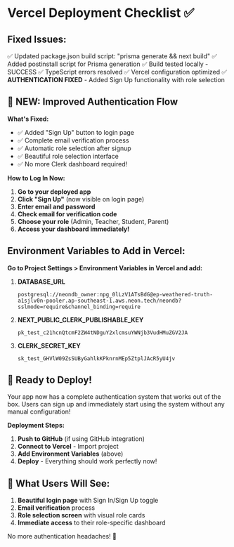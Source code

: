 # Vercel Deployment Checklist ✅

## Fixed Issues:
✅ Updated package.json build script: "prisma generate && next build"
✅ Added postinstall script for Prisma generation
✅ Build tested locally - SUCCESS
✅ TypeScript errors resolved
✅ Vercel configuration optimized
✅ **AUTHENTICATION FIXED** - Added Sign Up functionality with role selection

## 🔐 NEW: Improved Authentication Flow

**What's Fixed:**
- ✅ Added "Sign Up" button to login page
- ✅ Complete email verification process
- ✅ Automatic role selection after signup
- ✅ Beautiful role selection interface
- ✅ No more Clerk dashboard required!

**How to Log In Now:**
1. **Go to your deployed app**
2. **Click "Sign Up"** (now visible on login page)
3. **Enter email and password**
4. **Check email for verification code**
5. **Choose your role** (Admin, Teacher, Student, Parent)
6. **Access your dashboard immediately!**

## Environment Variables to Add in Vercel:

**Go to Project Settings > Environment Variables in Vercel and add:**

1. **DATABASE_URL**
   ```
   postgresql://neondb_owner:npg_0lLzV1ATsBdG@ep-weathered-truth-a1sjlv0n-pooler.ap-southeast-1.aws.neon.tech/neondb?sslmode=require&channel_binding=require
   ```

2. **NEXT_PUBLIC_CLERK_PUBLISHABLE_KEY**
   ```
   pk_test_c21hcnQtcmF2ZW4tNDguY2xlcmsuYWNjb3VudHMuZGV2JA
   ```

3. **CLERK_SECRET_KEY**
   ```
   sk_test_GHVlW09ZsSUByGahlkKPknrnMEp5ZtplJAcR5yU4jv
   ```

## 🚀 Ready to Deploy!

Your app now has a complete authentication system that works out of the box. Users can sign up and immediately start using the system without any manual configuration!

**Deployment Steps:**
1. **Push to GitHub** (if using GitHub integration)
2. **Connect to Vercel** - Import project  
3. **Add Environment Variables** (above)
4. **Deploy** - Everything should work perfectly now!

## 🎯 What Users Will See:

1. **Beautiful login page** with Sign In/Sign Up toggle
2. **Email verification** process  
3. **Role selection screen** with visual role cards
4. **Immediate access** to their role-specific dashboard

No more authentication headaches! 🎉